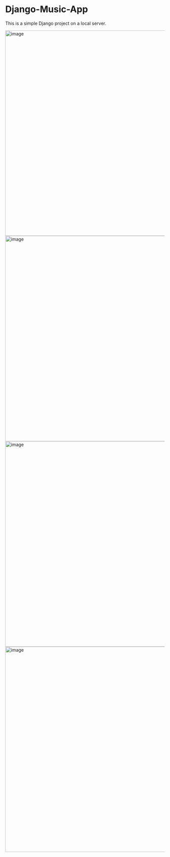 # Django-Music-App
This is a simple Django project on a local server.



<img width="650" alt="image" src="https://github.com/Max-Vassilev/Django-Music-App/assets/106106321/44261ef4-e323-403f-b078-de524264565e">

<img width="650" alt="image" src="https://github.com/Max-Vassilev/Django-Music-App/assets/106106321/4654fd83-fbe5-400d-8f73-7dc61ae2ee75">


<img width="650" alt="image" src="https://github.com/Max-Vassilev/Django-Music-App/assets/106106321/be3f6915-d6ff-4b68-bff6-1d8f6a36adf1">


<img width="650" alt="image" src="https://github.com/Max-Vassilev/Django-Music-App/assets/106106321/a9b73b53-f677-4dd7-beb7-d56d07329726">
